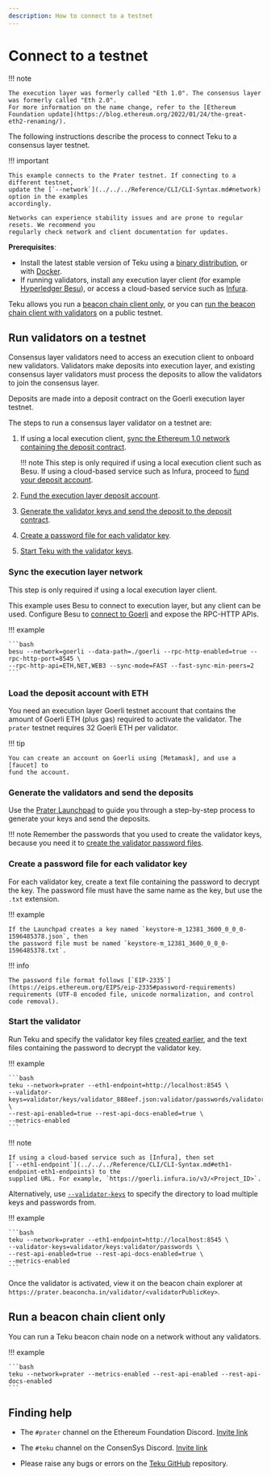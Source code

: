```yaml
---
description: How to connect to a testnet
---
```


# Connect to a testnet

!!! note

    The execution layer was formerly called "Eth 1.0". The consensus layer was formerly called "Eth 2.0".
    For more information on the name change, refer to the [Ethereum Foundation update](https://blog.ethereum.org/2022/01/24/the-great-eth2-renaming/).

The following instructions describe the process to connect Teku to a consensus layer testnet.

!!! important

    This example connects to the Prater testnet. If connecting to a different testnet,
    update the [`--network`](../../../Reference/CLI/CLI-Syntax.md#network) option in the examples
    accordingly.

    Networks can experience stability issues and are prone to regular resets. We recommend you
    regularly check network and client documentation for updates.

**Prerequisites**:

* Install the latest stable version of Teku using a [binary distribution](../Installation-Options/Install-Binaries.md),
    or with [Docker](../Installation-Options/Run-Docker-Image.md).
* If running validators, install any execution layer client (for example [Hyperledger Besu]), or access a
    cloud-based service such as [Infura].

Teku allows you run a [beacon chain client only], or you can [run the beacon chain client
with validators] on a public testnet.

## Run validators on a testnet

Consensus layer validators need to access an execution client to onboard new validators.
Validators make deposits into execution layer, and existing consensus layer validators must
process the deposits to allow the validators to join the consensus layer.

Deposits are made into a deposit contract on the Goerli execution layer testnet.

The steps to run a consensus layer validator on a testnet are:

1. If using a local execution client, [sync the Ethereum 1.0 network containing
    the deposit contract](#sync-the-execution-layer-network).

    !!! note
        This step is only required if using a local execution client such as Besu.
        If using a cloud-based service such as Infura, proceed to
        [fund your deposit account](#load-the-deposit-account-with-eth).

1. [Fund the execution layer deposit account](#load-the-deposit-account-with-eth).

1. [Generate the validator keys and send the deposit to the deposit
    contract](#generate-the-validators-and-send-the-deposits).

1. [Create a password file for each validator key](#create-a-password-file-for-each-validator-key).

1. [Start Teku with the validator keys](#start-the-validator).

### Sync the execution layer network

This step is only required if using a local execution layer client.

This example uses Besu to connect to execution layer, but any client can be used.
Configure Besu to [connect to Goerli] and expose the RPC-HTTP APIs.

!!! example

    ```bash
    besu --network=goerli --data-path=./goerli --rpc-http-enabled=true --rpc-http-port=8545 \
    --rpc-http-api=ETH,NET,WEB3 --sync-mode=FAST --fast-sync-min-peers=2
    ```

### Load the deposit account with ETH

You need an execution layer Goerli testnet account that contains the amount of
Goerli ETH (plus gas) required to activate the validator. The `prater` testnet
requires 32 Goerli ETH per validator.

!!! tip

    You can create an account on Goerli using [Metamask], and use a [faucet] to
    fund the account.

### Generate the validators and send the deposits

Use the [Prater Launchpad] to guide you through a step-by-step process to generate your keys and
send the deposits.

!!! note
    Remember the passwords that you used to create the validator keys, because you need it to
    [create the validator password files](#create-a-password-file-for-each-validator-key).

### Create a password file for each validator key

For each validator key, create a text file containing the password to decrypt the key. The password
file must have the same name as the key, but use the `.txt` extension.

!!! example

    If the Launchpad creates a key named `keystore-m_12381_3600_0_0_0-1596485378.json`, then
    the password file must be named `keystore-m_12381_3600_0_0_0-1596485378.txt`.

!!! info

    The password file format follows [`EIP-2335`](https://eips.ethereum.org/EIPS/eip-2335#password-requirements)
    requirements (UTF-8 encoded file, unicode normalization, and control code removal).

### Start the validator

Run Teku and specify the validator key files [created earlier](#generate-the-validators-and-send-the-deposits),
and the text files containing the password to decrypt the validator key.

!!! example

    ```bash
    teku --network=prater --eth1-endpoint=http://localhost:8545 \
    --validator-keys=validator/keys/validator_888eef.json:validator/passwords/validator_888eef.txt \
    --rest-api-enabled=true --rest-api-docs-enabled=true \
    --metrics-enabled
    ```

!!! note

    If using a cloud-based service such as [Infura], then set
    [`--eth1-endpoint`](../../../Reference/CLI/CLI-Syntax.md#eth1-endpoint-eth1-endpoints) to the
    supplied URL. For example, `https://goerli.infura.io/v3/<Project_ID>`.

Alternatively, use [`--validator-keys`](../../../Reference/CLI/CLI-Syntax.md#validator-keys) to
specify the directory to load multiple keys and passwords from.

!!! example

    ```bash
    teku --network=prater --eth1-endpoint=http://localhost:8545 \
    --validator-keys=validator/keys:validator/passwords \
    --rest-api-enabled=true --rest-api-docs-enabled=true \
    --metrics-enabled
    ```

Once the validator is activated, view it on the beacon chain explorer at
`https://prater.beaconcha.in/validator/<validatorPublicKey>`.

## Run a beacon chain client only

You can run a Teku beacon chain node on a network without any validators.

!!! example

    ```bash
    teku --network=prater --metrics-enabled --rest-api-enabled --rest-api-docs-enabled
    ```

## Finding help

* The `#prater` channel on the Ethereum Foundation Discord. [Invite link](https://discord.gg/zyZXUN7)

* The `#teku` channel on the ConsenSys Discord. [Invite link](https://discord.gg/aT5TcBQ)

* Please raise any bugs or errors on the [Teku GitHub](https://github.com/Consensys/teku/issues) repository.

<!-- links -->
[Hyperledger Besu]: https://besu.hyperledger.org/en/stable/HowTo/Get-Started/Install-Binaries/
[beacon chain client only]: #run-a-beacon-chain-client-only
[run the beacon chain client with validators]: #run-validators-on-a-testnet
[Metamask]: https://metamask.io/
[faucet]: https://faucet.goerli.mudit.blog/
[connect to Goerli]: https://besu.hyperledger.org/en/stable/HowTo/Get-Started/Starting-node/#run-a-node-on-goerli-testnet
[password protected V3 Keystore file]: https://docs.ethsigner.consensys.net/Tutorials/Start-EthSigner/#create-password-and-key-files
[Infura]: https://infura.io/
[Launchpad]: https://prater.launchpad.ethereum.org/
[Prater Launchpad]: https://prater.launchpad.ethereum.org/
